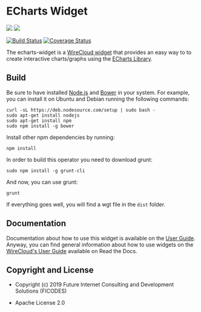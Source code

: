 # ECharts Widget

[![](https://nexus.lab.fiware.org/repository/raw/public/badges/chapters/visualization.svg)](https://www.fiware.org/developers/catalogue/)
![](https://img.shields.io/github/license/Wirecloud/echarts-widget.svg)

[![Build Status](https://travis-ci.org/Wirecloud/echarts-widget.svg?branch=develop)](https://travis-ci.org/Wirecloud/echarts-widget)
[![Coverage Status](https://coveralls.io/repos/github/Wirecloud/echarts-widget/badge.svg?branch=develop)](https://coveralls.io/github/Wirecloud/echarts-widget?branch=develop)

The echarts-widget is a [WireCloud widget](http://wirecloud.readthedocs.org/en/latest/) that provides an easy way to to
create interactive charts/graphs using the [ECharts Library](https://ecomfe.github.io/echarts-doc/public/en/index.html).

## Build

Be sure to have installed [Node.js](http://node.js) and [Bower](http://bower.io) in your system. For example, you can
install it on Ubuntu and Debian running the following commands:

```console
curl -sL https://deb.nodesource.com/setup | sudo bash -
sudo apt-get install nodejs
sudo apt-get install npm
sudo npm install -g bower
```

Install other npm dependencies by running:

```console
npm install
```

In order to build this operator you need to download grunt:

```console
sudo npm install -g grunt-cli
```

And now, you can use grunt:

```console
grunt
```

If everything goes well, you will find a wgt file in the `dist` folder.

## Documentation

Documentation about how to use this widget is available on the [User Guide](src/doc/userguide.md). Anyway, you can find
general information about how to use widgets on the
[WireCloud's User Guide](https://wirecloud.readthedocs.io/en/stable/user_guide/) available on Read the Docs.

## Copyright and License

-   Copyright (c) 2019 Future Internet Consulting and Development Solutions (FICODES)

-   Apache License 2.0
